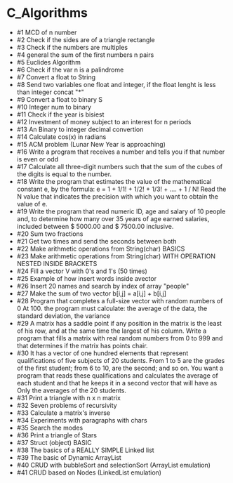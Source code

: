 # C_Algorithms
 
- #1 MCD of n number  
- #2 Check if the sides are of a triangle rectangle
- #3 Check if the numbers are multiples
- #4 general the sum of the first numbers n pairs
- #5 Euclides Algorithm
- #6 Check if the var n is a palindrome
- #7 Convert a float to String
- #8 Send two variables one float and integer, if the float lenght is less than integer concat "*" 
- #9 Convert a float to binary S
- #10 Integer num to binary
- #11 Check if the year is bisiest 
- #12 Investment of money subject to an interest for n periods
- #13 An Binary to integer decimal convertion
- #14 Calculate cos(x) in radians
- #15 ACM problem (Lunar New Year is approaching)
- #16 Write a program that receives a number and tells you if that number is even or odd
- #17 Calculate all three-digit numbers such that the sum of the cubes of the digits is equal to the number.
- #18 Write the program that estimates the value of the mathematical constant e, by the formula: e = 1 + 1/1! + 1/2! + 1/3! + .... + 1 / N! Read the N value that indicates the precision with which you want to obtain the value of e.
- #19 Write the program that read numeric ID, age and salary of 10 people and, to determine how many over 35 years of age earned salaries, included between $ 5000.00 and $ 7500.00 inclusive.
- #20 Sum two fractions
- #21 Get two times and send the seconds between both
- #22 Make arithmetic operations from String(char) BASICS
- #23 Make arithmetic operations from String(char) WITH OPERATION NESTED INSIDE BRACKETS
- #24 Fill a vector V with 0's and 1's (50 times)
- #25 Example of how insert words inside avector
- #26 Insert 20 names and search by index of array "people"  
- #27 Make the sum of two vector b[i,j] = a[i,j] + b[i,j]  
- #28 Program that completes a full-size vector with random numbers of 0 At 100. the program must calculate: the average of the data, the standard deviation, the variance
- #29 A matrix has a saddle point if any position in the matrix is the least of his row, and at the same time the largest of his column. Write a program that fills a matrix with real random numbers from 0 to 999 and that determines if the matrix has points chair.
- #30 It has a vector of one hundred elements that represent qualifications of five subjects of 20 students. From 1 to 5 are the grades of the first student; from 6 to 10, are the second; and so on. You want a program that reads these qualifications and calculates the average of each student and that he keeps it in a second vector that will have as Only the averages of the 20 students.
- #31 Print a triangle with n x n matrix
- #32 Seven problems of recursivity 
- #33 Calculate a matrix's inverse
- #34 Experiments with paragraphs with chars
- #35 Search the modes
- #36 Print a triangle of Stars
- #37 Struct (object) BASIC
- #38 The basics of a REALLY SIMPLE Linked list
- #39 The basic of Dynamic ArrayList
- #40 CRUD with bubbleSort and selectionSort (ArrayList emulation)
- #41 CRUD based on Nodes (LinkedList emulation) 